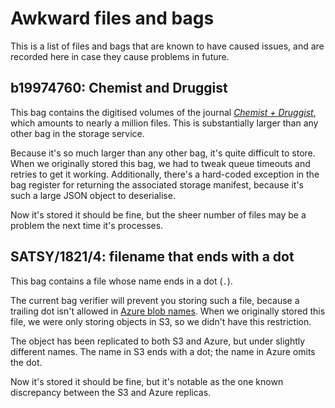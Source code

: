 # Awkward files and bags

This is a list of files and bags that are known to have caused issues, and are recorded here in case they cause problems in future.

## b19974760: Chemist and Druggist

This bag contains the digitised volumes of the journal [*Chemist + Druggist*][c_and_d], which amounts to nearly a million files.
This is substantially larger than any other bag in the storage service.

Because it's so much larger than any other bag, it's quite difficult to store.
When we originally stored this bag, we had to tweak queue timeouts and retries to get it working.
Additionally, there's a hard-coded exception in the bag register for returning the associated storage manifest, because it's such a large JSON object to deserialise.

Now it's stored it should be fine, but the sheer number of files may be a problem the next time it's processes.

[c_and_d]: https://en.wikipedia.org/wiki/Chemist_%2B_Druggist

## SATSY/1821/4: filename that ends with a dot

This bag contains a file whose name ends in a dot (`.`).

The current bag verifier will prevent you storing such a file, because a trailing dot isn't allowed in [Azure blob names][blobs].
When we originally stored this file, we were only storing objects in S3, so we didn't have this restriction.

The object has been replicated to both S3 and Azure, but under slightly different names.
The name in S3 ends with a dot; the name in Azure omits the dot.

Now it's stored it should be fine, but it's notable as the one known discrepancy between the S3 and Azure replicas.

[blobs]: https://docs.microsoft.com/en-us/rest/api/storageservices/naming-and-referencing-containers--blobs--and-metadata#blob-names
